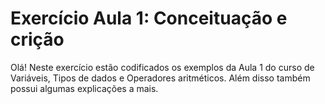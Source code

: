 # Exercício Aula 1: Conceituação e crição

Olá! Neste exercício estão codificados os exemplos da Aula 1 do curso de Variáveis, Tipos de dados e Operadores aritméticos. Além disso também possui algumas explicações a mais.
